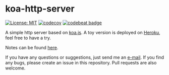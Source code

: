 # koa-http-server

[![License: MIT](https://img.shields.io/badge/License-MIT-yellow.svg)](https://opensource.org/licenses/MIT) [![codecov](https://codecov.io/gh/pkuosa-gabriel/koa-http-server/branch/master/graph/badge.svg)](https://codecov.io/gh/pkuosa-gabriel/koa-http-server) [![codebeat badge](https://codebeat.co/badges/76d490f7-1f76-4e04-8582-4b32e0fb362f)](https://codebeat.co/projects/github-com-pkuosa-gabriel-koa-http-server-master)

A simple http server based on [koa.js](https://github.com/koajs/koa). A toy version is deployed on [Heroku](https://koa-http-server.herokuapp.com), feel free to have a try.

Notes can be found [here](https://github.com/pkuosa-gabriel/notes/).

If you have any questions or suggestions, just send me an [e-mail](mailto:wuzihua@pku.edu.cn). If you find any bugs, please create an issue in this repository. Pull requests are also welcome.